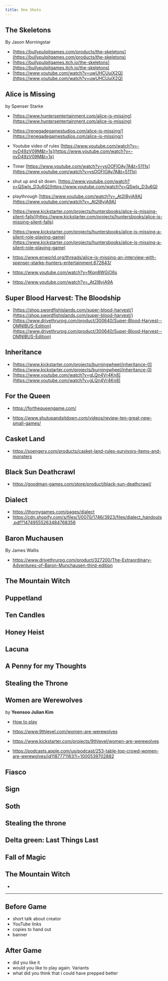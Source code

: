 ```yaml
---
title: One Shots
---
```


## The Skeletons

By Jason Morningstar

- [https://bullypulpitgames.com/products/the-skeletons](https://bullypulpitgames.com/products/the-skeletons)
- [https://bullypulpitgames.itch.io/the-skeletons](https://bullypulpitgames.itch.io/the-skeletons)
- [https://www.youtube.com/watch?v=uwUHCUuiX2Q](https://www.youtube.com/watch?v=uwUHCUuiX2Q)

## Alice is Missing

by Spenser Starke

- [https://www.huntersentertainment.com/alice-is-missing](https://www.huntersentertainment.com/alice-is-missing)
- [https://renegadegamestudios.com/alice-is-missing/](https://renegadegamestudios.com/alice-is-missing/)
- Youtube video of rules [https://www.youtube.com/watch?v=-nvD49zV09M&t=1s](https://www.youtube.com/watch?v=-nvD49zV09M&t=1s)
- Timer  [https://www.youtube.com/watch?v=ysOOFIOAy7A&t=5111s](https://www.youtube.com/watch?v=ysOOFIOAy7A&t=5111s)
- shut up and sit down. [https://www.youtube.com/watch?v=QSwIx_D3u6Q](https://www.youtube.com/watch?v=QSwIx_D3u6Q)
- playthrough [https://www.youtube.com/watch?v=_At2I8yjA9A](https://www.youtube.com/watch?v=_At2I8yjA9A)
- [https://www.kickstarter.com/projects/huntersbooks/alice-is-missing-silent-falls](https://www.kickstarter.com/projects/huntersbooks/alice-is-missing-silent-falls)

- [https://www.kickstarter.com/projects/huntersbooks/alice-is-missing-a-silent-role-playing-game](https://www.kickstarter.com/projects/huntersbooks/alice-is-missing-a-silent-role-playing-game)

- https://www.enworld.org/threads/alice-is-missing-an-interview-with-spenser-starke-hunters-entertainment.672843/

- https://www.youtube.com/watch?v=fKqn8WGiO6s

- https://www.youtube.com/watch?v=_At2I8yjA9A


## Super Blood Harvest: The Bloodship

- [https://shop.swordfishislands.com/super-blood-harvest/](https://shop.swordfishislands.com/super-blood-harvest/)
- [https://www.drivethrurpg.com/product/300640/Super-Blood-Harvest--OMNIBUS-Edition](https://www.drivethrurpg.com/product/300640/Super-Blood-Harvest--OMNIBUS-Edition)


## Inheritance

- [https://www.kickstarter.com/projects/burningwheel/inheritance-0](https://www.kickstarter.com/projects/burningwheel/inheritance-0)
- [https://www.youtube.com/watch?v=gLQn4Vr4Kn8](https://www.youtube.com/watch?v=gLQn4Vr4Kn8)

## For the Queen

- https://forthequeengame.com/

- https://www.shutupandsitdown.com/videos/review-ten-great-new-small-games/

## Casket Land

- https://soengery.com/products/casket-land-rules-survivors-items-and-monsters

## Black Sun Deathcrawl

- https://goodman-games.com/store/product/black-sun-deathcrawl/

## Dialect

- https://thornygames.com/pages/dialect
- https://cdn.shopify.com/s/files/1/0070/1746/3923/files/dialect_handouts.pdf?14749555263484768356

## Baron Muchausen

By James Wallis

- https://www.drivethrurpg.com/product/327200/The-Extraordinary-Adventures-of-Baron-Munchausen-third-edition

## The Mountain Witch

## Puppetland

## Ten Candles

## Honey Heist

## Lacuna

## A Penny for my Thoughts

## Stealing the Throne

## Women are Werewolves

by **Yeonsoo Julian Kim** 

- [How to play](https://www.youtube.com/watch?v=57cFVzb80Q0)

- https://www.9thlevel.com/women-are-werewolves

- https://www.kickstarter.com/projects/9thlevel/women-are-werewolves
- https://podcasts.apple.com/us/podcast/253-table-top-crowd-women-are-werewolves/id1187771163?i=1000539702882

## Fiasco

## Sign

## Soth

## Stealing the throne

## Delta green: Last Things Last

## Fall of Magic

## The Mountain Witch

- 

---

## Before Game

- short talk about creator
- YouTube links
- copies to hand out
- banner

## After Game 

- did you like it
- would you like to play again. Variants
- what did you think that i could have prepped better

